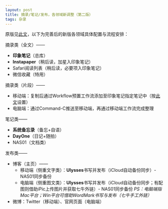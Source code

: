 ```yaml
---
layout: post
title: 摘录/笔记/发布，各领域新调整（第二版）
tags: 杂录
---
```


原版见[此文](http://cpxxpc.com/2016/07/06/1)，以下为完善后的新版各领域具体配置与流程安排：

摘录类（全文）——

- **印象笔记**（总库）
- **Instapaper**（稍后读，加星入印象笔记）
- Safari阅读列表（稍后读，必要项入印象笔记）
- 微信收藏（特用）

摘录类（片段）——

- 移动端：复制后通过Workflow预置工作流添加至印象笔记指定笔记中（按[此文](http://sspai.com/35281)设置）
- 电脑端：通过Command-C推送至移动端，再通过移动端工作流完成整理

笔记类——

- **系统备忘录**（备忘+自语）
- **DayOne**（日记+随拍）
- NAS01（文档类）

发布类——

- 博客（主页）——
	- 移动端（侧重文字类）：**Ulysses**书写并发布（iCloud自动备份同步）- NAS01同步备份	  
	- 电脑端（侧重图文类）：**Ulysses**书写并发布（iCloud自动备份同步；有配图则借助iPic上传图片并获取七牛外链）- NAS01同步备份   *PS：电脑端指Mac平台；Win平台可借助WordMark书写与发布（七牛手工外链）*
- 微博：Twitter（移动端）、官网页面（电脑端）

